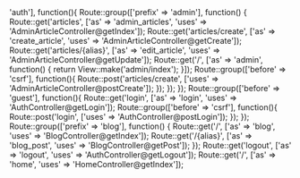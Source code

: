 <?php

Route::group(['before' => 'auth'], function(){
	Route::group(['prefix' => 'admin'], function()
	{
		Route::get('articles', ['as' => 'admin_articles', 'uses' => 'AdminArticleController@getIndex']);
		Route::get('articles/create', ['as' => 'create_article', 'uses' => 'AdminArticleController@getCreate']);
		Route::get('articles/{alias}', ['as' => 'edit_article', 'uses' => 'AdminArticleController@getUpdate']);
		Route::get('/', ['as' => 'admin', function()
		{
			return View::make('admin/index');
		}]);
		Route::group(['before' => 'csrf'], function(){
			Route::post('articles/create', ['uses' => 'AdminArticleController@postCreate']);
		});
	});
});

Route::group(['before' => 'guest'], function(){
	Route::get('login', ['as' => 'login', 'uses' => 'AuthController@getLogin']);

	Route::group(['before' => 'csrf'], function(){
		Route::post('login', ['uses' => 'AuthController@postLogin']);
	});
});

Route::group(['prefix' => 'blog'], function()
{	
	Route::get('/', ['as' => 'blog', 'uses' => 'BlogController@getIndex']);
	Route::get('/{alias}', ['as' => 'blog_post', 'uses' => 'BlogController@getPost']);
});

Route::get('logout', ['as' => 'logout', 'uses' => 'AuthController@getLogout']);

Route::get('/', ['as' => 'home', 'uses' => 'HomeController@getIndex']);